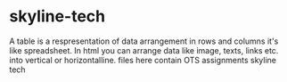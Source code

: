 # skyline-tech
A table is a respresentation of data arrangement in rows and columns it's like spreadsheet. In html you can arrange data like image, texts, links etc. into vertical or horizontalline.
files here contain OTS assignments
skyline tech
